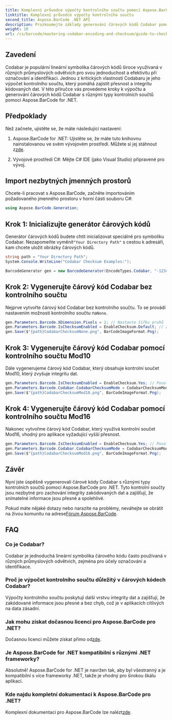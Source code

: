 ```yaml
---
title: Komplexní průvodce výpočty kontrolního součtu pomocí Aspose.BarCode
linktitle: Komplexní průvodce výpočty kontrolního součtu
second_title: Aspose.BarCode .NET API
description: Prozkoumejte základy generování čárových kódů Codabar pomocí Aspose.BarCode pro .NET. Tento průvodce krok za krokem popisuje, jak vytvořit čárové kódy s kontrolními součty a bez nich, čímž se zvýší integrita a přesnost dat.
weight: 10
url: /cs/barcode/mastering-codabar-encoding-and-checksum/guide-to-checksum-calculation/
---
```

## Zavedení

Codabar je populární lineární symbolika čárových kódů široce využívaná v různých průmyslových odvětvích pro svou jednoduchost a efektivitu při označování a identifikaci. Jednou z kritických vlastností Codabaru je jeho výpočet kontrolního součtu, který pomáhá zajistit přesnost a integritu kódovaných dat. V této příručce vás provedeme kroky k výpočtu a generování čárových kódů Codabar s různými typy kontrolních součtů pomocí Aspose.BarCode for .NET.

## Předpoklady

Než začnete, ujistěte se, že máte následující nastavení:

1.  Aspose.BarCode for .NET: Ujistěte se, že máte tuto knihovnu nainstalovanou ve svém vývojovém prostředí. Můžete si jej stáhnout z[zde](https://releases.aspose.com/barcode/net/).
   
2. Vývojové prostředí C#: Mějte C# IDE (jako Visual Studio) připravené pro vývoj.


## Import nezbytných jmenných prostorů

Chcete-li pracovat s Aspose.BarCode, začněte importováním požadovaného jmenného prostoru v horní části souboru C#:

```csharp
using Aspose.BarCode.Generation;
```

## Krok 1: Inicializujte generátor čárových kódů

 Generátor čárových kódů budete chtít inicializovat speciálně pro symboliku Codabar. Nezapomeňte vyměnit`"Your Directory Path"` s cestou k adresáři, kam chcete uložit obrázky čárových kódů.

```csharp
string path = "Your Directory Path";
System.Console.WriteLine("Codabar Checksum Examples:");

BarcodeGenerator gen = new BarcodeGenerator(EncodeTypes.Codabar, "-12345-");
```

## Krok 2: Vygenerujte čárový kód Codabar bez kontrolního součtu

 Nejprve vytvořte čárový kód Codabar bez kontrolního součtu. To se provádí nastavením možnosti kontrolního součtu na`None`.

```csharp
gen.Parameters.Barcode.XDimension.Pixels = 2; // Nastavte šířku pruhů
gen.Parameters.Barcode.IsChecksumEnabled = EnableChecksum.Default; // Žádný kontrolní součet
gen.Save($"{path}CodabarChecksumNone.png", BarCodeImageFormat.Png);
```

## Krok 3: Vygenerujte čárový kód Codabar pomocí kontrolního součtu Mod10

Dále vygenerujeme čárový kód Codabar, který obsahuje kontrolní součet Mod10, který zvyšuje integritu dat.

```csharp
gen.Parameters.Barcode.IsChecksumEnabled = EnableChecksum.Yes; // Povolit kontrolní součet
gen.Parameters.Barcode.Codabar.CodabarChecksumMode = CodabarChecksumMode.Mod10; // Nastavit Mod10
gen.Save($"{path}CodabarChecksumMod10.png", BarCodeImageFormat.Png);
```

## Krok 4: Vygenerujte čárový kód Codabar pomocí kontrolního součtu Mod16

Nakonec vytvořme čárový kód Codabar, který využívá kontrolní součet Mod16, vhodný pro aplikace vyžadující vyšší přesnost.

```csharp
gen.Parameters.Barcode.IsChecksumEnabled = EnableChecksum.Yes; // Povolit kontrolní součet
gen.Parameters.Barcode.Codabar.CodabarChecksumMode = CodabarChecksumMode.Mod16; // Set Mod16
gen.Save($"{path}CodabarChecksumMod16.png", BarCodeImageFormat.Png);
```

## Závěr

Nyní jste úspěšně vygenerovali čárové kódy Codabar s různými typy kontrolních součtů pomocí Aspose.BarCode pro .NET. Tyto kontrolní součty jsou nezbytné pro zachování integrity zakódovaných dat a zajišťují, že snímatelné informace jsou přesné a spolehlivé.

Pokud máte nějaké dotazy nebo narazíte na problémy, neváhejte se obrátit na živou komunitu na adrese[Fórum Aspose.BarCode](https://forum.aspose.com/c/barcode/13).

## FAQ

### Co je Codabar?

Codabar je jednoduchá lineární symbolika čárového kódu často používaná v různých průmyslových odvětvích, zejména pro účely označování a identifikace.

### Proč je výpočet kontrolního součtu důležitý v čárových kódech Codabar?

Výpočty kontrolního součtu poskytují další vrstvu integrity dat a zajišťují, že zakódované informace jsou přesné a bez chyb, což je v aplikacích citlivých na data zásadní.

### Jak mohu získat dočasnou licenci pro Aspose.BarCode pro .NET?

 Dočasnou licenci můžete získat přímo od[zde](https://purchase.conholdate.com/temporary-license/).

### Je Aspose.BarCode for .NET kompatibilní s různými .NET frameworky?

Absolutně! Aspose.BarCode for .NET je navržen tak, aby byl všestranný a je kompatibilní s více frameworky .NET, takže je vhodný pro širokou škálu aplikací.

### Kde najdu kompletní dokumentaci k Aspose.BarCode pro .NET?

Komplexní dokumentaci pro Aspose.BarCode lze nalézt[zde](https://reference.aspose.com/barcode/net/).